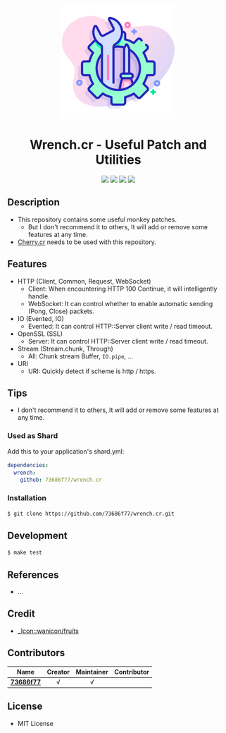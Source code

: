<div align = "center"><img src="images/icon.png" width="256" height="256" /></div>

<div align = "center">
  <h1>Wrench.cr - Useful Patch and Utilities</h1>
</div>

<p align="center">
  <a href="https://crystal-lang.org">
    <img src="https://img.shields.io/badge/built%20with-crystal-000000.svg" /></a>
  <a href="https://travis-ci.org/73686f77/wrench.cr">
    <img src="https://api.travis-ci.org/73686f77/wrench.cr.svg" /></a>
  <a href="https://github.com/73686f77/wrench.cr/releases">
    <img src="https://img.shields.io/github/release/73686f77/wrench.cr.svg" /></a>
  <a href="https://github.com/73686f77/wrench.cr/blob/master/license">
    <img src="https://img.shields.io/github/license/73686f77/wrench.cr.svg"></a>
</p>

## Description

* This repository contains some useful monkey patches.
  * But I don't recommend it to others, It will add or remove some features at any time.
* [Cherry.cr](https://github.com/636f7374/cherry.cr) needs to be used with this repository.

## Features

* HTTP (Client, Common, Request, WebSocket)
  * Client: When encountering HTTP 100 Continue, it will intelligently handle.
  * WebSocket: It can control whether to enable automatic sending (Pong, Close) packets.
* IO (Evented, IO)
  * Evented: It can control HTTP::Server client write / read timeout.
* OpenSSL (SSL)
  * Server: It can control HTTP::Server client write / read timeout.
* Stream (Stream.chunk, Through)
  * All: Chunk stream Buffer, `IO.pipe`, ...
* URI
  * URI: Quickly detect if scheme is http / https.

## Tips

* I don't recommend it to others, It will add or remove some features at any time.

### Used as Shard

Add this to your application's shard.yml:
```yaml
dependencies:
  wrench:
    github: 73686f77/wrench.cr
```

### Installation

```bash
$ git clone https://github.com/73686f77/wrench.cr.git
```

## Development

```bash
$ make test
```

## References

* ...

## Credit

* [\_Icon::wanicon/fruits](https://www.flaticon.com/packs/fruits-and-vegetables-48)

## Contributors

|Name|Creator|Maintainer|Contributor|
|:---:|:---:|:---:|:---:|
|**[73686f77](https://github.com/73686f77)**|√|√||

## License

* MIT License
